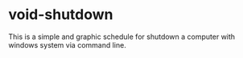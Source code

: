 # void-shutdown
This is a simple and graphic schedule for shutdown a computer with windows system via command line.
